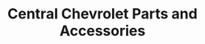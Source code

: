---
title: "Central Chevrolet Parts and Accessories"
url: /west-springfield/central-chevrolet-parts-and-accessories/
shop: car parts
---